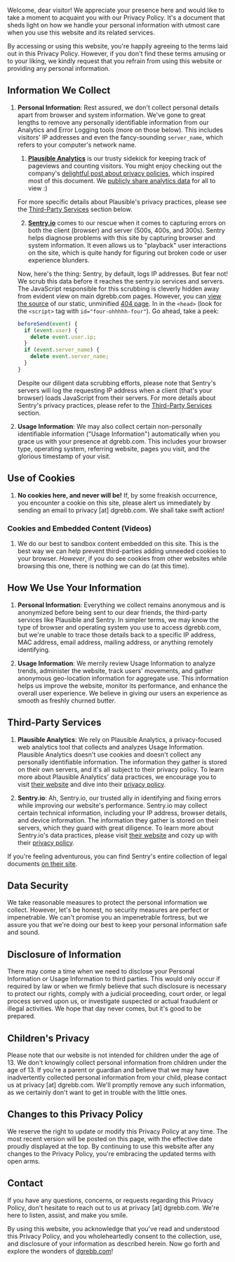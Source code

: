 Welcome, dear visitor! We appreciate your presence here and would like to take a moment to acquaint you with our Privacy Policy. It's a document that sheds light on how we handle your personal information with utmost care when you use this website and its related services.

By accessing or using this website, you're happily agreeing to the terms laid out in this Privacy Policy. However, if you don't find these terms amusing or to your liking, we kindly request that you refrain from using this website or providing any personal information.

## Information We Collect

1. **Personal Information**: Rest assured, we don't collect personal details apart from browser and system information. We've gone to great lengths to remove any personally identifiable information from our Analytics and Error Logging tools (more on those below). This includes visitors' IP addresses and even the fancy-sounding `server_name`, which refers to your computer's network name.

   1. **[Plausible Analytics](https://plausible.io)** is our trusty sidekick for keeping track of pageviews and counting visitors. You might enjoy checking out the company's [delightful post about privacy policies](https://plausible.io/blog/privacy-policy-page#privacy-policy-examples), which inspired most of this document. We [publicly share analytics data](https://p.dgrebb.com/) for all to view :) 
   
    For more specific details about Plausible's privacy practices, please see the [Third-Party Services](#third-party-services) section below. 

   2. **[Sentry.io](https://www.sentry.io)** comes to our rescue when it comes to capturing errors on both the client (browser) and server (500s, 400s, and 300s). Sentry helps diagnose problems with this site by capturing browser and system information. It even allows us to "playback" user interactions on the site, which is quite handy for figuring out broken code or user experience blunders.

    Now, here's the thing: Sentry, by default, logs IP addresses. But fear not! We scrub this data before it reaches the sentry.io services and servers. The JavaScript responsible for this scrubbing is cleverly hidden away from evident view on main dgrebb.com pages. However, you can [view the source](https://www.wikihow.com/View-Source-Code) of our static, unminified [404 page](/404.html). In in the `<head>` (look for the `<script>` tag with `id="four-ohhhhh-four"`). Go ahead, take a peek:

    ```javascript
    beforeSend(event) {
      if (event.user) {
        delete event.user.ip;
      }
      if (event.server_name) {
        delete event.server_name;
      }
    }
    ```

    Despite our diligent data scrubbing efforts, please note that Sentry's servers will log the requesting IP address when a client (that's your browser) loads JavaScript from their servers. For more details about Sentry's privacy practices, please refer to the [Third-Party Services](#third-party-services) section.

2. **Usage Information**: We may also collect certain non-personally identifiable information ("Usage Information") automatically when you grace us with your presence at dgrebb.com. This includes your browser type, operating system, referring website, pages you visit, and the glorious timestamp of your visit.

## Use of Cookies

1. **No cookies here, and never will be!** If, by some freakish occurrence, you encounter a cookie on this site, please alert us immediately by sending an email to privacy [at] dgrebb.com. We shall take swift action!

### Cookies and Embedded Content (Videos)

1. We do our best to sandbox content embedded on this site. This is the best way we can help prevent third-parties adding unneeded cookies to your browser. _*However*_, if you do see cookies from other websites while browsing this one, there is nothing we can do (at this time).

## How We Use Your Information

1. **Personal Information**: Everything we collect remains anonymous and is anonymized before being sent to our dear friends, the third-party services like Plausible and Sentry. In simpler terms, we may know the type of browser and operating system you use to access dgrebb.com, but we're unable to trace those details back to a specific IP address, MAC address, email address, mailing address, or anything remotely identifying.

2. **Usage Information**: We merrily review Usage Information to analyze trends, administer the website, track users' movements, and gather anonymous geo-location information for aggregate use. This information helps us improve the website, monitor its performance, and enhance the overall user experience. We believe in giving our users an experience as smooth as freshly churned butter.

## Third-Party Services

1. **Plausible Analytics**: We rely on Plausible Analytics, a privacy-focused web analytics tool that collects and analyzes Usage Information. Plausible Analytics doesn't use cookies and doesn't collect any personally identifiable information. The information they gather is stored on their own servers, and it's all subject to their privacy policy. To learn more about Plausible Analytics' data practices, we encourage you to visit [their website](https://plausible.io) and dive into their [privacy policy](https://plausible.io/privacy).

2. **Sentry.io**: Ah, Sentry.io, our trusted ally in identifying and fixing errors while improving our website's performance. Sentry.io may collect certain technical information, including your IP address, browser details, and device information. The information they gather is stored on their servers, which they guard with great diligence. To learn more about Sentry.io's data practices, please visit [their website](https://sentry.io/) and cozy up with their [privacy policy](https://sentry.io/privacy/).

If you're feeling adventurous, you can find Sentry's entire collection of legal documents [on their site](https://sentry.io/legal/).

## Data Security

We take reasonable measures to protect the personal information we collect. However, let's be honest, no security measures are perfect or impenetrable. We can't promise you an impenetrable fortress, but we assure you that we're doing our best to keep your personal information safe and sound.

## Disclosure of Information

There may come a time when we need to disclose your Personal Information or Usage Information to third parties. This would only occur if required by law or when we firmly believe that such disclosure is necessary to protect our rights, comply with a judicial proceeding, court order, or legal process served upon us, or investigate suspected or actual fraudulent or illegal activities. We hope that day never comes, but it's good to be prepared.

## Children's Privacy

Please note that our website is not intended for children under the age of 13. We don't knowingly collect personal information from children under the age of 13. If you're a parent or guardian and believe that we may have inadvertently collected personal information from your child, please contact us at privacy [at] dgrebb.com. We'll promptly remove any such information, as we certainly don't want to get in trouble with the little ones.

## Changes to this Privacy Policy

We reserve the right to update or modify this Privacy Policy at any time. The most recent version will be posted on this page, with the effective date proudly displayed at the top. By continuing to use this website after any changes to the Privacy Policy, you're embracing the updated terms with open arms.

## Contact

If you have any questions, concerns, or requests regarding this Privacy Policy, don't hesitate to reach out to us at privacy [at] dgrebb.com. We're here to listen, assist, and make you smile.

By using this website, you acknowledge that you've read and understood this Privacy Policy, and you wholeheartedly consent to the collection, use, and disclosure of your information as described herein. Now go forth and explore the wonders of [dgrebb.com](https://www.dgrebb.com)!